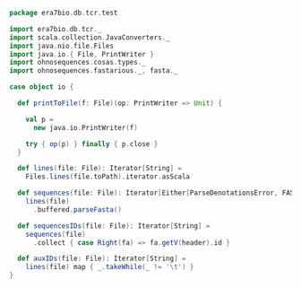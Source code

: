 
```scala
package era7bio.db.tcr.test

import era7bio.db.tcr._
import scala.collection.JavaConverters._
import java.nio.file.Files
import java.io.{ File, PrintWriter }
import ohnosequences.cosas.types._
import ohnosequences.fastarious._, fasta._

case object io {

  def printToFile(f: File)(op: PrintWriter => Unit) {

    val p =
      new java.io.PrintWriter(f)

    try { op(p) } finally { p.close }
  }

  def lines(file: File): Iterator[String] =
    Files.lines(file.toPath).iterator.asScala

  def sequences(file: File): Iterator[Either[ParseDenotationsError, FASTA.Value]] =
    lines(file)
      .buffered.parseFasta()

  def sequencesIDs(file: File): Iterator[String] =
    sequences(file)
      .collect { case Right(fa) => fa.getV(header).id }

  def auxIDs(file: File): Iterator[String] =
    lines(file) map { _.takeWhile(_ != '\t') }
}

```




[test/scala/humanTRA.scala]: humanTRA.scala.md
[test/scala/outputData.scala]: outputData.scala.md
[test/scala/dataGeneration.scala]: dataGeneration.scala.md
[test/scala/genericTests.scala]: genericTests.scala.md
[test/scala/inputData.scala]: inputData.scala.md
[test/scala/io.scala]: io.scala.md
[test/scala/humanTRB.scala]: humanTRB.scala.md
[main/scala/package.scala]: ../../main/scala/package.scala.md
[main/scala/model.scala]: ../../main/scala/model.scala.md
[main/scala/names.scala]: ../../main/scala/names.scala.md
[main/scala/data.scala]: ../../main/scala/data.scala.md